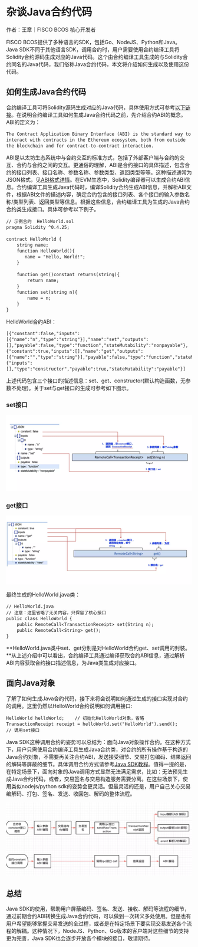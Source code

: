 # 杂谈Java合约代码

作者：王章｜FISCO BCOS 核心开发者

FISCO BCOS提供了多种语言的SDK，包括Go、NodeJS、Python和Java。Java SDK不同于其他语言SDK，调用合约时，用户需要使用合约编译工具将Solidity合约源码生成对应的Java代码。这个由合约编译工具生成的与Solidity合约同名的Java代码，我们俗称Java合约代码，本文将介绍如何生成以及使用这份代码。

## 如何生成Java合约代码

合约编译工具可将Solidity源码生成对应的Java代码，具体使用方式可参考[以下链接](https://fisco-bcos-documentation.readthedocs.io/zh_CN/latest/docs/manual/console.html#id10)。在说明合约编译工具如何生成Java合约代码之前，先介绍合约ABI的概念。ABI的定义为：

```
The Contract Application Binary Interface (ABI) is the standard way to interact with contracts in the Ethereum ecosystem, both from outside the blockchain and for contract-to-contract interaction.
```

ABI是以太坊生态系统中与合约交互的标准方式，包括了外部客户端与合约的交互、合约与合约之间的交互。更通俗的理解，ABI是合约接口的具体描述，包含合约的接口列表、接口名称、参数名称、参数类型、返回类型等等。这种描述通常为JSON格式，见[ABI格式详情](https://solidity.readthedocs.io/en/develop/abi-spec.html#json)。在EVM生态中，Solidity编译器可以生成合约ABI信息。合约编译工具生成Java代码时，编译Solidity合约生成ABI信息，并解析ABI文件，根据ABI文件的描述内容，确定合约包含的接口列表、各个接口的输入参数名称/类型列表、返回类型等信息。根据这些信息，合约编译工具为生成的Java合约合约类生成接口。具体可参考以下例子。

```
// 示例合约  HelloWorld.sol
pragma Solidity ^0.4.25;

contract HelloWorld {
    string name;
    function HelloWorld(){
       name = "Hello, World!";
    }
    
    function get()constant returns(string){
        return name;
    }
    function set(string n){
        name = n;
    }
}
```

HelloWorld合约ABI：

```
[{"constant":false,"inputs":[{"name":"n","type":"string"}],"name":"set","outputs":[],"payable":false,"type":"function","stateMutability":"nonpayable"},{"constant":true,"inputs":[],"name":"get","outputs":[{"name":"","type":"string"}],"payable":false,"type":"function","stateMutability":"view"},{"inputs":[],"type":"constructor","payable":true,"stateMutability":"payable"}]
```

上述代码包含三个接口的描述信息：set、get、constructor(默认构造函数，无参数不处理)。关于set与get接口的生成可参考如下图示。

### set接口

![](../../../../images/articles/talking_about_java-contract-code/IMG_5743.PNG)


### get接口

![](../../../../images/articles/talking_about_java-contract-code/IMG_5744.PNG)

最终生成的HelloWorld.java类：

```
// HelloWorld.java 
// 注意：这里省略了无关内容，只保留了核心接口
public class HelloWorld {
    public RemoteCall<TransactionReceipt> set(String n);
    public RemoteCall<String> get();
}
```

**HelloWorld.java类中set、get分别是对HelloWorld合约get、set调用的封装。**从上述介绍中可以看出，合约编译工具通过编译获取合约ABI信息，通过解析ABI内容获取合约接口描述信息，为Java类生成对应接口。

## 面向Java对象

了解了如何生成Java合约代码，接下来将会说明如何通过生成的接口实现对合约的调用。这里仍然以HelloWorld合约说明如何调用接口:

```
HelloWorld helloWorld;    // 初始化HelloWorld对象，省略
TransactionReceipt receipt = helloWorld.set("HelloWorld").send();    // 调用set接口
```

Java SDK这种调用合约的姿势可以总结为：面向Java对象操作合约。在这种方式下，用户只需使用合约编译工具生成Java合约类，对合约的所有操作基于构造的Java合约对象，不需要再关注合约ABI，发送接受细节、交易打包编码、结果返回的解码等屏蔽的细节。具体调用合约方式请参考[Java SDK教程](https://fisco-bcos-documentation.readthedocs.io/zh_CN/latest/docs/sdk/java_sdk.html)。值得一提的是，在特定场景下，面向对象的Java调用方式显然无法满足需求，比如：无法预先生成Java合约代码，或者，交易签名与交易构造服务需要分离。在这些场景下，使用类似nodejs/python sdk的姿势会更灵活。但最灵活的还是，用户自己关心交易编解码、打包、签名、发送、收回包、解码的整体流程。

![](../../../../images/articles/talking_about_java-contract-code/IMG_5745.PNG)


## 总结

Java SDK的使用，帮助用户屏蔽编码、签名、发送、接收、解码等流程的细节，通过前期合约ABI转换生成Java合约代码，可以做到一次转义多处使用。但是也有用户希望能够掌握交易发送的全过程，或者是在特定场景下要实现交易发送各个流程的解耦。这种情况下，NodeJS、Python、Go版本的客户端对这些细节的支持更为完善，Java SDK也会逐步开放各个模块的接口，敬请期待。